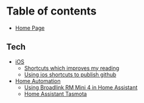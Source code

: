 # Table of contents

* [Home Page](README.md)

## Tech

* [iOS](tech/ios/README.md)
  * [Shortcuts which improves my reading](tech/ios/shortcuts-which-improves-my-reading.md)
  * [Using ios shortcuts to publish github](tech/ios/using-ios-shortcuts-to-publish-github.md)
* [Home Automation](tech/home_automation/README.md)
  * [Using Broadlink RM Mini 4 in Home Assistant](tech/home_automation/using-broadlink-rm-mini-in-home-assistant.md)
  * [Home Assistant Tasmota
](tech/home_automation/home-assistant-tasmota.md])

